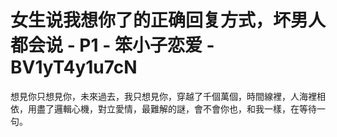 # 女生说我想你了的正确回复方式，坏男人都会说 - P1 - 笨小子恋爱 - BV1yT4y1u7cN

想見你只想見你，未來過去，我只想見你，穿越了千個萬個，時間線裡，人海裡相依，用盡了邏輯心機，對立愛情，最難解的謎，會不會你也，和我一樣，在等待一句。

